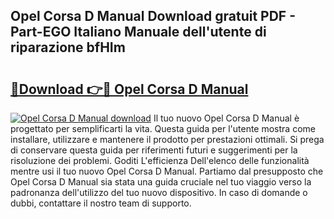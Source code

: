 ## Opel Corsa D Manual Download gratuit PDF - Part-EGO Italiano Manuale dell'utente di riparazione bfHIm

# <h2><a href="http://dfcyzi.blite.top/?on=Opel+Corsa+D+Manual">🔗Download 👉🔴 Opel Corsa D Manual</a></h2>

[![Opel Corsa D Manual download](https://i.imgur.com/lujVjoI.png)](http://dfcyzi.blite.top/?on=Opel+Corsa+D+Manual)
Il tuo nuovo Opel Corsa D Manual è progettato per semplificarti la vita. Questa guida per l'utente mostra come installare, utilizzare e mantenere il prodotto per prestazioni ottimali. Si prega di conservare questa guida per riferimenti futuri e suggerimenti per la risoluzione dei problemi. Goditi L'efficienza Dell'elenco delle funzionalità mentre usi il tuo nuovo Opel Corsa D Manual. Partiamo dal presupposto che Opel Corsa D Manual sia stata una guida cruciale nel tuo viaggio verso la padronanza dell'utilizzo del tuo nuovo dispositivo. In caso di domande o dubbi, contattare il nostro team di supporto.
